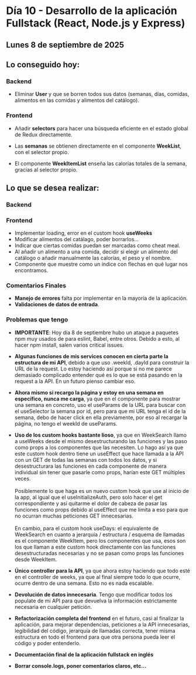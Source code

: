 # Día 10 - Desarrollo de la aplicación Fullstack (React, Node.js y Express)

## Lunes 8 de septiembre de 2025

## Lo conseguido hoy:

### Backend

- Eliminar **User** y que se borren todos sus datos (semanas, días, comidas, alimentos en las comidas y alimentos del catálogo).

### Frontend

- Añadir **selectors** para hacer una búsqueda eficiente en el estado global de Redux directamente.

- Las **semanas** se obtienen directamente en el componente **WeekList**, con el selector propio.

- El componente **WeekItemList** enseña las calorías totales de la semana, gracias al selector propio.

## Lo que se desea realizar:

### Backend

### Frontend

- Implementar loading, error en el custom hook **useWeeks**
- Modificar alimentos del catálago, poder borrarlos...
- Indicar que ciertas comidas puedan ser marcadas como cheat meal.
- Al añadir un alimento a una comida, decidir si elegir un alimento del catálogo o añadir manualmente las calorías, el peso y el nombre.
- Componente que muestre como un índice con flechas en qué lugar nos encontramos.

### Comentarios Finales

- **Manejo de errores** falta por implementar en la mayoría de la aplicación.
- **Validaciones de datos de entrada**.

### Problemas que tengo

- **IMPORTANTE**: Hoy día 8 de septiembre hubo un ataque a paquetes npm muy usados de para eslint, Babel, entre otros. Debido a esto, al hacer npm install, salen varios critical issues.

- **Algunas funciones de mis services conocen en cierta parte la estructura de mi API**, debido a que uso .weekId, .dayId para construir la URL de la request. Lo estoy haciendo así porque si no me parece demasiado complicado entender qué es lo que se está pasando en la request a la API. En un futuro pienso cambiar eso.
- **Ahora mismo si recargo la página y estoy en una semana en específico, nunca me carga**, ya que en el componente para mostrar una semana en concreto, uso el useParams de la URL para buscar con el useSelector la semana por id, pero para que mi URL tenga el id de la semana, debo de hacer click en ella previamente, por eso al recargar la página, no tengo el weekId de useParams.
- **Uso de los custom hooks bastante lioso**, ya que en WeekSearch llamo a useWeeks desde el mismo desestructurando las funciones y las paso como props a los componentes que las necesiten. Lo hago así ya que este custom hook dentro tiene un useEffect que hace llamada a la API con un GET de todas las semanas con todos los datos, y si desestructurara las funciones en cada componente de manera individual sin tener que pasarle como props, harían este GET múltiples veces.<br><br>Posiblemente lo que haga es un nuevo custom hook que use al inicio de la app, al igual que el useInitializeAuth, pero solo hacer el get correspondiente y así quitarme el dolor de cabeza de pasar las funciones como props debido al useEffect que me limita a eso para que no ocurran muchas peticiones GET innecesarias.<br><br>En cambio, para el custom hook useDays: el equivalente de WeekSearch en cuanto a jerarquía / estructura / esquema de llamadas es el componente WeekItem, pero los componentes que usa, esos son los que llaman a este custom hook directamente con las funciones desestructuradas necesarias y no se pasan como props las funciones desde WeekItem.
- **Único controller para la API**, ya que ahora estoy haciendo que todo esté en el controller de weeks, ya que al final siempre todo lo que ocurre, ocurre dentro de una semana. Esto no es nada escalable.
- **Devolución de datos innecesaria**. Tengo que modificar todos los populate de mi API para que devuelva la información estrictamente necesaria en cualquier petición.
- **Refactorización completa del frontend** en el futuro, casi al finalizar la aplicación, para mejorar dependencias, peticiones a la API innecesarias, legibilidad del código, jerarquía de llamadas correcta, tener misma estructura en todo el frontend para que otra persona pueda leer el código y poder entenderlo.
- **Documentación final de la aplicación fullstack en inglés**
- **Borrar console.logs, poner comentarios claros, etc...**
